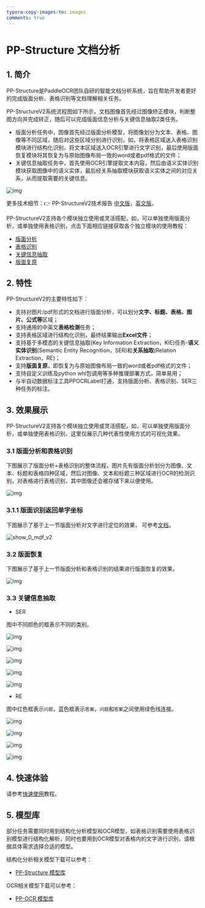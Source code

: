 ```yaml
---
typora-copy-images-to: images
comments: true
---
```


# PP-Structure 文档分析

## 1. 简介

PP-Structure是PaddleOCR团队自研的智能文档分析系统，旨在帮助开发者更好的完成版面分析、表格识别等文档理解相关任务。

PP-StructureV2系统流程图如下所示，文档图像首先经过图像矫正模块，判断整图方向并完成转正，随后可以完成版面信息分析与关键信息抽取2类任务。

- 版面分析任务中，图像首先经过版面分析模型，将图像划分为文本、表格、图像等不同区域，随后对这些区域分别进行识别，如，将表格区域送入表格识别模块进行结构化识别，将文本区域送入OCR引擎进行文字识别，最后使用版面恢复模块将其恢复为与原始图像布局一致的word或者pdf格式的文件；
- 关键信息抽取任务中，首先使用OCR引擎提取文本内容，然后由语义实体识别模块获取图像中的语义实体，最后经关系抽取模块获取语义实体之间的对应关系，从而提取需要的关键信息。

![img](./images/195265734-6f4b5a7f-59b1-4fcc-af6d-89afc9bd51e1-20240705140834325.jpg)

更多技术细节：👉 PP-StructureV2技术报告 [中文版](docs/PP-StructureV2_introduction.md)，[英文版](https://arxiv.org/abs/2210.05391)。

PP-StructureV2支持各个模块独立使用或灵活搭配，如，可以单独使用版面分析，或单独使用表格识别，点击下面相应链接获取各个独立模块的使用教程：

- [版面分析](layout/README_ch.md)
- [表格识别](table/README_ch.md)
- [关键信息抽取](kie/README_ch.md)
- [版面复原](recovery/README_ch.md)

## 2. 特性

PP-StructureV2的主要特性如下：

- 支持对图片/pdf形式的文档进行版面分析，可以划分**文字、标题、表格、图片、公式等**区域；
- 支持通用的中英文**表格检测**任务；
- 支持表格区域进行结构化识别，最终结果输出**Excel文件**；
- 支持基于多模态的关键信息抽取(Key Information Extraction，KIE)任务-**语义实体识别**(Semantic Entity Recognition，SER)和**关系抽取**(Relation Extraction，RE)；
- 支持**版面复原**，即恢复为与原始图像布局一致的word或者pdf格式的文件；
- 支持自定义训练及python whl包调用等多种推理部署方式，简单易用；
- 与半自动数据标注工具PPOCRLabel打通，支持版面分析、表格识别、SER三种任务的标注。

## 3. 效果展示

PP-StructureV2支持各个模块独立使用或灵活搭配，如，可以单独使用版面分析，或单独使用表格识别，这里仅展示几种代表性使用方式的可视化效果。

### 3.1 版面分析和表格识别

下图展示了版面分析+表格识别的整体流程，图片先有版面分析划分为图像、文本、标题和表格四种区域，然后对图像、文本和标题三种区域进行OCR的检测识别，对表格进行表格识别，其中图像还会被存储下来以便使用。

![img](./images/ppstructure.gif)

### 3.1.1 版面识别返回单字坐标

下图展示了基于上一节版面分析对文字进行定位的效果， 可参考[文档](./return_word_pos.md)。

![show_0_mdf_v2](./images/799450d4-d2c5-4b61-b490-e160dc0f515c.jpeg)

### 3.2 版面恢复

下图展示了基于上一节版面分析和表格识别的结果进行版面恢复的效果。

![img](./images/recovery.jpg)

### 3.3 关键信息抽取

- SER

图中不同颜色的框表示不同的类别。

![img](./images/185539141-68e71c75-5cf7-4529-b2ca-219d29fa5f68-20240705093932704.jpg)

![img](./images/185310636-6ce02f7c-790d-479f-b163-ea97a5a04808-20240705094001639.jpg)

![img](./images/185539517-ccf2372a-f026-4a7c-ad28-c741c770f60a-20240705094013236.png)

![img](./images/197464552-69de557f-edff-4c7f-acbf-069df1ba097f.png)

![img](./images/186095702-9acef674-12af-4d09-97fc-abf4ab32600e.png)

- RE

图中红色框表示`问题`，蓝色框表示`答案`，`问题`和`答案`之间使用绿色线连接。

![img](./images/185393805-c67ff571-cf7e-4217-a4b0-8b396c4f22bb-20240705094037073.jpg)

![img](./images/185540080-0431e006-9235-4b6d-b63d-0b3c6e1de48f-20240705094043151.jpg)

![img](./images/186094813-3a8e16cc-42e5-4982-b9f4-0134dfb5688d.png)

![img](./images/186095641-5843b4da-34d7-4c1c-943a-b1036a859fe3.png)

## 4. 快速体验

请参考[快速使用](./quick_start.md)教程。

## 5. 模型库

部分任务需要同时用到结构化分析模型和OCR模型，如表格识别需要使用表格识别模型进行结构化解析，同时也要用到OCR模型对表格内的文字进行识别，请根据具体需求选择合适的模型。

结构化分析相关模型下载可以参考：

- [PP-Structure 模型库](./models_list.md)

OCR相关模型下载可以参考：

- [PP-OCR 模型库](../ppocr/model_list.md)
